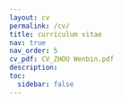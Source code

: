 ```yaml
---
layout: cv
permalink: /cv/
title: curriculum vitae
nav: true
nav_order: 5
cv_pdf: CV_ZHOU Wenbin.pdf
description: 
toc:
  sidebar: false
---
```

